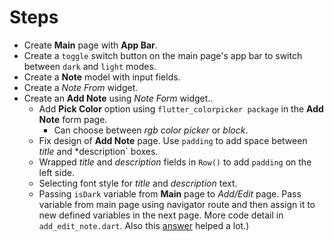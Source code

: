 # Steps
* Create **Main** page with **App Bar**.
* Create a `toggle` switch button on the main page's app bar to switch between `dark` and `light` modes.
* Create a **Note** model with input fields.
* Create a *Note From* widget.
* Create an **Add Note** using *Note Form* widget..
    * Add **Pick Color** option using `flutter_colorpicker package` in the **Add Note** form page.
        * Can choose between *rgb color picker* or *block*.
    * Fix design of **Add Note** page. Use `padding` to add space between *title* and *description` boxes.
    * Wrapped *title* and *description* fields in `Row()` to add `padding` on the left side.
    * Selecting font style for *title* and *description* text.
    * Passing `isDark` variable from **Main** page to *Add/Edit* page. Pass variable from main page using navigator route and then assign it to new defined variables in the next page. More code detail in `add_edit_note.dart`. Also this [answer](https://stackoverflow.com/a/56744625) helped a lot.)